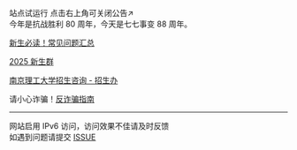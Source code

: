 站点试运行  点击右上角可关闭公告↗    
今年是抗战胜利 80 周年，今天是七七事变 88 周年。

<a href="/notes/freshGuide/FAQ.html" id="currentUrlLink">新生必读！常见问题汇总</a>  

[2025 新生群](https://qm.qq.com/q/QTfKxShMGu)

[南京理工大学招生咨询 - 招生办](https://mp.weixin.qq.com/s/P_LFKLAO_nSCX_WBqi-IRA)   


请小心诈骗！<a href="/notes/freshGuide/antiScam.html" id="currentUrlLink">反诈骗指南</a>

---
网站启用 IPv6 访问，访问效果不佳请及时反馈  
如遇到问题请提交 [ISSUE](https://github.com/NJUST-OpenLib/NJUST-Manual/issues)